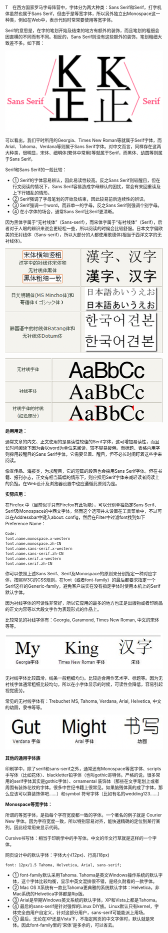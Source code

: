 T　在西方国家罗马字母阵营中，字体分为两大种类：Sans Serif和Serif，打字机体虽然也属于Sans Serif，但由于是等宽字体，所以另外独立出Monospace这一种类，例如在Web中，表示代码时常常要使用等宽字体。

Serif的意思是，在字的笔划开始及结束的地方有额外的装饰，而且笔划的粗细会因直横的不同而有不同。相反的，Sans Serif则没有这些额外的装饰，笔划粗细大致差不多。如下图：

![image](images/1.png)

可以看出，我们平时所用的Georgia、Times New Roman等就属于Serif字体，而Arial、Tahoma、Verdana等则属于Sans Serif字体。对中文而言，同样存在这两大种类，很明显，宋体、细明体(繁体中常用)等就属于Serif，而黑体、幼圆等则属于Sans Serif。

Serif和Sans Serif的一般比较：

- ① Serif的字体容易辨认，因此易读性较高。反之Sans Serif则较醒目，但在行文阅读的情况下，Sans Serif容易造成字母辨认的困扰，常会有来回重读及上下行错乱的情形。
- ② Serif强调了字母笔划的开始及结束，因此较易前后连续性的辨识。
- ③ Serif强调一个word，而非单一的字母，反之Sans Serif则强调个别字母。
- ④ 在小字体的场合，通常Sans Serif比Serif更清晰。

因为黑体字属于“无衬线体”（Sans-serif），而宋体字属于“有衬线体”（Serif），后者对于人眼的辨识来说会更轻松一些，所以阅读的时候会比较舒服。日本文字偏欧美的无衬线体（Sans-serif），所以大部分的人都使用歌德体(相当于西洋文字的无衬线体)。

![image](images/2.png)

![image](images/3.png)

**适用用途：**

通常文章的内文、正文使用的是易读性较佳的Serif字体，这可增加易读性，而且长时间阅读下因为会以word为单位来阅读，较不容易疲倦。而标题、表格内用字则採用较醒目的Sans Serif字体，它需要显着、醒目，但不必长时间盯着这些字来阅读。

像宣传品、海报类，为求醒目，它的短篇的段落也会採用Sans Serif字体。但在书籍、报刊杂志，正文有相当篇幅的情形下，则应採用Serif字体来减轻读者阅读上的负担。在Web设计及浏览器设置中也应遵循此原则为是。

**实际应用：**

在Firefox 中（目前似乎只有Firefox有此功能），可以分别单独指定Sans Serif、Serif及Monospace的中西文字体，然而这个选项并未设置在工具菜单中，不过可以在Addressbar中键入about: config，然后在Filter中过滤font找到如下Preference Name：

```
Code:
font.name.monospace.x-western
font.name.monospace.zh-CN
font.name.sans-serif.x-western
font.name.sans-serif.zh-CN
font.name.serif.x-western
font.name.serif.zh-CN
```

你可以依照上述Sans Serif、Serif及Monospace的原则来分别指定一种对应字体，按照W3C的CSS规则，在font（或者font-family）的最后都要求指定一个Serif这样的Generic-family，避免客户端实在没有指定字体时使用本机上的Serif默认字体。

因为衬线字体的可读性非常好，所以它应用的最多的地方也正是出版物或者印刷品的正文内容等以大段文字作为表现形式的作品上。

比较常见的衬线字体有：Georgia, Garamond, Times New Roman, 中文的宋体等等。

![image](images/4.png)

无衬线字体比较圆滑，线条一般粗细均匀。比较适合用作艺术字、标题等。因为无衬线字体通常粗细比较均匀，所以在小字体显示的时候，可读性会降低，容易引起视觉疲劳。

常见的无衬线字体有：Trebuchet MS, Tahoma, Verdana, Arial, Helvetica, 中文的幼圆，隶书等等。 　　 

![image](images/5.png)

**其他的通用字体族**

印刷学中，除了serif和sans-serif之外，通常还有Monospace等宽字体、scripts手写体（比如花体）、blackletter铅字体（也叫gothic哥特体。严格的说，很多常用的serif字体其实是gothic字体）、ornamental 装饰体（那些在文字笔划上或者周围有装饰花纹的字体。很多中世纪书籍上很常见。如果脑残体真的成了字体，那么应该可以算装饰体吧……）和symbol 符号字体（比如有名的wedding123……）

**Monospace等宽字体：**

所谓的等宽字体，是指每个字符宽度都一致的字体。一个著名的例子就是 Courier New 字体。因为字符宽度一致，所以特别容易对齐，能快速精确的定位到某行某列，因此经常用来显示代码。

Cursive书写体：相当于印刷学中的手写体。中文的华文行草就是这样的一个字体。

网页设计中的默认字体：字体大小(12px)、行高(18px)

```
font: 12px/1.5 Tahoma, Helvetica, Arial, sans-serif;
```

- ① font-family默认采用Tahoma. Tahoma是英文Windows操作系统的默认字体，这个字体比较均衡，显示中英文混排很不错，是经久耐看的一款字体。
- ② Mac OS X系统有一款比Tahoma更典雅的系统默认字体：Helvetica，非Mac系统的Helvetica字体都是Rip版。
- ③ Arial是早期Windows英文系统的默认字体，XP和Vista上都是Tahoma。
- ④ 最后的sans-serif是针对强悍的Linux DIY族。Linux默认只有kernel，字体完全由用户自定义，针对这部分用户，sans-serif可能能派上用场。
- ⑤ 最后，无论在XP还是Vista下，不指定网页的中文字体时，默认就是宋体。因此font-family里的'宋体'是多余的，可以省去。
